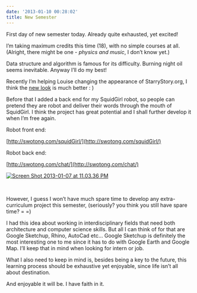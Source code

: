 ```yaml
---
date: '2013-01-10 00:28:02'
title: New Semester
---
```


First day of new semester today. Already quite exhausted, yet excited!

I’m taking maximum credits this time (18), with no simple courses at all. (Alright, there might be one - *physics and music*, I don’t know yet.)

Data structure and algorithm is famous for its difficulty. Burning night oil seems inevitable. Anyway I’ll do my best!

Recently I’m helping Louise changing the appearance of StarryStory.org, I think the [new look](http://starrystory.org/temp/) is much better : )

Before that I added a back end for my SquidGirl robot, so people can pretend they are robot and deliver their words through the mouth of SquidGirl. I think the project has great potential and I shall further develop it when I’m free again.

Robot front end:

[http://swotong.com/squidGirl/](http://swotong.com/squidGirl/)

Robot back end:

[http://swotong.com/chat/](http://swotong.com/chat/)

[![Screen Shot 2013-01-07 at 11.03.36 PM](/content/images/uploads/2013/01/Screen-Shot-2013-01-07-at-11.03.36-PM-300x160.png)](/content/images/uploads/2013/01/Screen-Shot-2013-01-07-at-11.03.36-PM.png)

 

However, I guess I won’t have much spare time to develop any extra-curriculum project this semester, (seriously? you think you still have spare time? = =)

I had this idea about working in interdisciplinary fields that need both architecture and computer science skills. But all I can think of for that are Google Sketchup, Rhino, AutoCad etc… Google Sketchup is definitely the most interesting one to me since it has to do with Google Earth and Google Map. I’ll keep that in mind when looking for intern or job.

What I also need to keep in mind is, besides being a key to the future, this learning process should be exhaustive yet enjoyable, since life isn’t all about destination.

And enjoyable it will be. I have faith in it.


